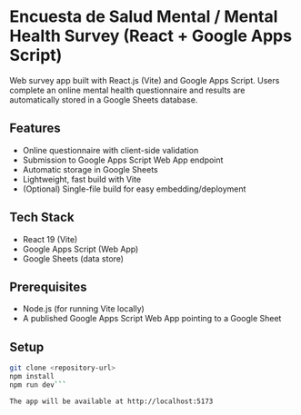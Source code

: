 # Encuesta de Salud Mental / Mental Health Survey (React + Google Apps Script)

Web survey app built with React.js (Vite) and Google Apps Script. Users complete an online mental health questionnaire and results are automatically stored in a Google Sheets database.

## Features
- Online questionnaire with client-side validation
- Submission to Google Apps Script Web App endpoint
- Automatic storage in Google Sheets
- Lightweight, fast build with Vite
- (Optional) Single-file build for easy embedding/deployment

## Tech Stack
- React 19 (Vite)
- Google Apps Script (Web App)
- Google Sheets (data store)

## Prerequisites
- Node.js (for running Vite locally)
- A published Google Apps Script Web App pointing to a Google Sheet

## Setup
```bash
git clone <repository-url>
npm install
npm run dev```

The app will be available at http://localhost:5173
